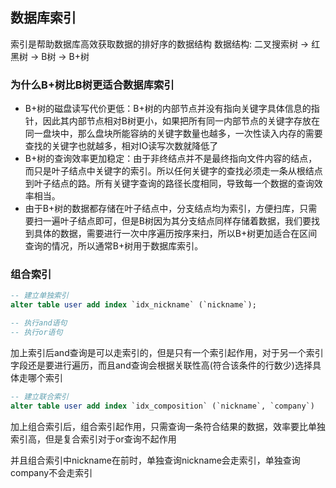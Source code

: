 ## 数据库索引

索引是帮助数据库高效获取数据的排好序的数据结构
数据结构: 二叉搜索树 -> 红黑树 -> B树 -> B+树

### 为什么B+树比B树更适合数据库索引

- B+树的磁盘读写代价更低：B+树的内部节点并没有指向关键字具体信息的指针，因此其内部节点相对B树更小，如果把所有同一内部节点的关键字存放在同一盘块中，那么盘块所能容纳的关键字数量也越多，一次性读入内存的需要查找的关键字也就越多，相对IO读写次数就降低了
- B+树的查询效率更加稳定：由于非终结点并不是最终指向文件内容的结点，而只是叶子结点中关键字的索引。所以任何关键字的查找必须走一条从根结点到叶子结点的路。所有关键字查询的路径长度相同，导致每一个数据的查询效率相当。
- 由于B+树的数据都存储在叶子结点中，分支结点均为索引，方便扫库，只需要扫一遍叶子结点即可，但是B树因为其分支结点同样存储着数据，我们要找到具体的数据，需要进行一次中序遍历按序来扫，所以B+树更加适合在区间查询的情况，所以通常B+树用于数据库索引。


### 组合索引

```sql
-- 建立单独索引
alter table user add index `idx_nickname` (`nickname`);

-- 执行and语句
-- 执行or语句
```

加上索引后and查询是可以走索引的，但是只有一个索引起作用，对于另一个索引字段还是要进行遍历，而且and查询会根据关联性高(符合该条件的行数少)选择具体走哪个索引

```sql
-- 建立联合索引
alter table user add index `idx_composition` (`nickname`, `company`)
```

加上组合索引后，组合索引起作用，只需查询一条符合结果的数据，效率要比单独索引高，但是复合索引对于or查询不起作用

并且组合索引中nickname在前时，单独查询nickname会走索引，单独查询company不会走索引